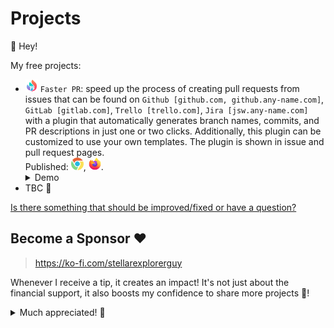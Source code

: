 # Projects

👋 Hey!

My free projects:

- <img src="assets/projects/faster_pr/pr.png" alt="faster_pr_icon" width="20" height="20" /> `Faster PR`: speed up the process of creating pull requests from issues that can be found on `Github [github.com, github.any-name.com]`, `GitLab [gitlab.com]`, `Trello [trello.com]`, `Jira [jsw.any-name.com]` with a plugin that automatically generates branch names, commits, and PR descriptions in just one or two clicks. Additionally, this plugin can be customized to use your own templates. The plugin is shown in issue and pull request pages.</br>Published: [<img src="assets/projects/faster_pr/chrome_icon.svg" alt="chrome_icon" width="20" height="20" />](https://chrome.google.com/webstore/detail/faster-pr/lcenjlelbnlooigocboklccingbhiajh/), [<img src="assets/projects/faster_pr/firefox_icon.svg" alt="firefox_icon" width="20" height="20" />](https://addons.mozilla.org/en-US/firefox/addon/faster-pr/).<details>
  <summary>Demo</summary>
    <img src="assets/projects/faster_pr/1.png" alt="faster_pr_icon" width="500" height="309" /> </br>
    <img src="assets/projects/faster_pr/2.png" alt="faster_pr_icon" width="500" height="309" /> </br>
    <img src="assets/projects/faster_pr/3.png" alt="faster_pr_icon" width="500" height="309" /> </br>
    <img src="assets/projects/faster_pr/4.png" alt="faster_pr_icon" width="500" height="309" /> </br>
    <img src="assets/projects/faster_pr/5.png" alt="faster_pr_icon" width="500" height="309" />
  </details>
- TBC 📝

[Is there something that should be improved/fixed or have a question?](https://github.com/StellarExplorerGuy/projects/issues/new/choose)

## Become a Sponsor ❤️

> https://ko-fi.com/stellarexplorerguy

Whenever I receive a tip, it creates an impact! It's not just about the financial support, it also boosts my confidence to share more projects 🌱!

<details>
<summary>Much appreciated! 🙌</summary>
  <img src="assets/projects/appreciated.gif" alt="faster_pr_icon" width="500" height="209" />
</details>


